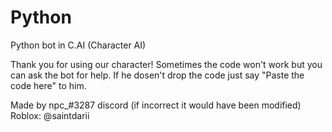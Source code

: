 # Python
Python bot in C.AI (Character AI)

Thank you for using our character!
Sometimes the code won't work but you can ask the bot for help.
If he dosen't drop the code just say "Paste the code here" to him.

Made by npc_#3287 discord (if incorrect it would have been modified)
Roblox: @saintdarii
